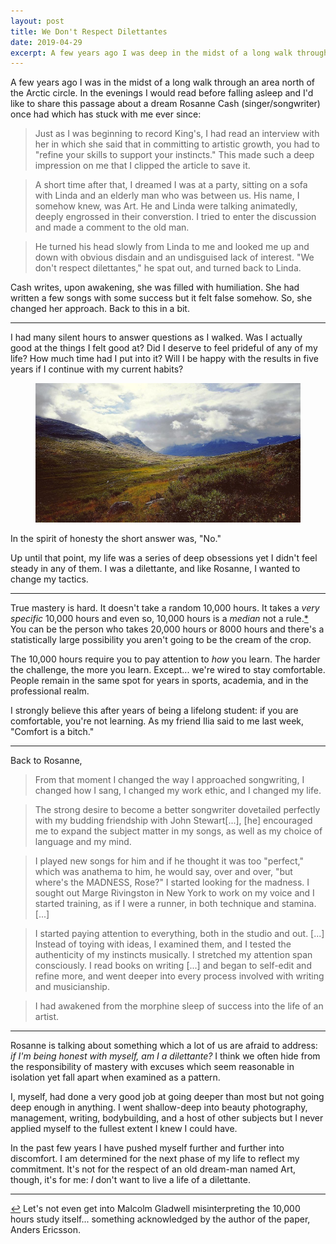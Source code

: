 ```yaml
---
layout: post
title: We Don't Respect Dilettantes
date: 2019-04-29
excerpt: A few years ago I was deep in the midst of a long walk through an area north of the Arctic circle. In the evenings I would read before falling asleep. I'd like to share this passage about a dream Rosanne...
---
```


A few years ago I was in the midst of a long walk through an area north of the Arctic circle. In the evenings I would read before falling asleep and I'd like to share this passage about a dream Rosanne Cash (singer/songwriter) once had which has stuck with me ever since:

> Just as I was beginning to record King's, I had read an interview with her in which she said that in committing to artistic growth, you had to "refine your skills to support your instincts." This made such a deep impression on me that I clipped the article to save it.

> A short time after that, I dreamed I was at a party, sitting on a sofa with Linda and an elderly man who was between us. His name, I somehow knew, was Art. He and Linda were talking animatedly, deeply engrossed in their converstion. I tried to enter the discussion and made a comment to the old man.

> He turned his head slowly from Linda to me and looked me up and down with obvious disdain and an undisguised lack of interest. "We don't respect dilettantes," he spat out, and turned back to Linda.

Cash writes, upon awakening, she was filled with humiliation. She had written a few songs with some success but it felt false somehow. So, she changed her approach. Back to this in a bit.

<hr class="--small" />

I had many silent hours to answer questions as I walked. Was I actually good at the things I felt good at? Did I deserve to feel prideful of any of my life? How much time had I put into it? Will I be happy with the results in five years if I continue with my current habits?

<figure class="journal__image">
    <img src="/img/posts/042919-kungsleden.jpg" alt="Picture of the Kungsleden, which I took on my first walk in 2016" />
</figure>

In the spirit of honesty the short answer was, "No."

Up until that point, my life was a series of deep obsessions yet I didn't feel steady in any of them. I was a dilettante, and like Rosanne, I wanted to change my tactics.

<hr class="--small" />

True mastery is hard. It doesn't take a random 10,000 hours. It takes a _very specific_ 10,000 hours and even so, 10,000 hours is a _median_ not a rule.<a href="#note-1" name="back-1">*</a> You can be the person who takes 20,000 hours or 8000 hours and there's a statistically large possibility you aren't going to be the cream of the crop.

The 10,000 hours require you to pay attention to _how_ you learn. The harder the challenge, the more you learn. Except... we're wired to stay comfortable. People remain in the same spot for years in sports, academia, and in the professional realm.

I strongly believe this after years of being a lifelong student: if you are comfortable, you're not learning. As my friend Ilia said to me last week, "Comfort is a bitch."

<hr class="--small" />

Back to Rosanne,

> From that moment I changed the way I approached songwriting, I changed how I sang, I changed my work ethic, and I changed my life.

> The strong desire to become a better songwriter dovetailed perfectly with my budding friendship with John Stewart[...], [he] encouraged me to expand the subject matter in my songs, as well as my choice of language and my mind.

> I played new songs for him and if he thought it was too "perfect," which was anathema to him, he would say, over and over, "but where's the MADNESS, Rose?" I started looking for the madness. I sought out Marge Rivingston in New York to work on my voice and I started training, as if I were a runner, in both technique and stamina. [...]

> I started paying attention to everything, both in the studio and out. [...] Instead of toying with ideas, I examined them, and I tested the authenticity of my instincts musically. I stretched my attention span consciously. I read books on writing [...] and began to self-edit and refine more, and went deeper into every process involved with writing and musicianship.

> I had awakened from the morphine sleep of success into the life of an artist.

<hr class="--small" />

Rosanne is talking about something which a lot of us are afraid to address: _if I'm being honest with myself, am I a dilettante?_ I think we often hide from the responsibility of mastery with excuses which seem reasonable in isolation yet fall apart when examined as a pattern.

I, myself, had done a very good job at going deeper than most but not going deep enough in anything. I went shallow-deep into beauty photography, management, writing, bodybuilding, and a host of other subjects but I never applied myself to the fullest extent I knew I could have.

In the past few years I have pushed myself further and further into discomfort. I am determined for the next phase of my life to reflect my commitment. It's not for the respect of an old dream-man named Art, though, it's for me: _I_ don't want to live a life of a dilettante.

<hr class="--end">

<div class="citations">
    <p><a name="note-1" href="#back-1" class="citations-back">&#x21A9;</a> Let's not even get into Malcolm Gladwell misinterpreting the 10,000 hours study itself... something acknowledged by the author of the paper, Anders Ericsson.</p>
</div>